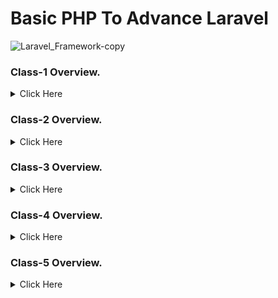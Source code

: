 # Basic PHP To Advance Laravel

![Laravel_Framework-copy](https://user-images.githubusercontent.com/91025640/162565321-22c6509d-0931-41fa-a3f7-6504002479f0.jpg)


<!-- class-1 overview start -->
### Class-1 Overview.

<details>
  <summary>Click Here</summary>

#### 1. Github.

- What is Git & Github

- Why need Git & Github

- Git bash Downloads & Installation

- Create an Account on Github

- Create project Local to Online

- Create Project Online

- How to fork any github project from another account.

#### 2. IDE / Code Editor.

 - Vs Code Downloads.

 - Vs Code Editor keyboard shortcuts.
  
 - Important Package installation



</details>
<!-- class-1 overview end -->

<!-- class-2 overview start -->
### Class-2 Overview.

<details>

<summary>Click Here</summary>

#### 1. PHP Language.

- History of php.

- How does php work.

- Power of php.
  
#### 2. Environment setup, Code Structure & Run Code.

- Server setup.

- Code syntax & run code.

- How to write Php code in html.

#### 3. Variable.

- What is Variable?.

- Declaration rules of common variables.

- Declaration rules of Constant variables 
   
   ``` 
   define(name, value, case-insensitive) 
   ```

- Different between variable & constant.


#### 4. Print Way.

- Concat string, inverted comma.

- echo, Printf, sprintf.


#### 5. Different types of Data types.

- Most commonly used scalar (মৌলিক) data types - (String, Integer, float, Boolean).

- Compound (যৌগিক) data types - (Array, Object).

- Null, Resource-.

  </details>
<!-- class-2 overview end -->

<!-- class-3 overview start -->
### Class-3 Overview.

<details>

<summary> Click Here</summary>

#### 1. Operators and its types in php.


- Arithmetic (গাণিতিক অপারেটর) 

  ``` 
   + ,  - ,  * ,  / ,  % (Modulus),  ** (Exponentiation)
  ```

- Assignment (নির্ধারণ অপারেটর).
  
  ``` 
   =, +=, -=, *=, /=
  ```

- Comparison (তুলনা).
  
  ``` 
   ==, !=, ===, !==, < (less), > (greater), <=, >=
  ```

- Increment / decrement.
  
  ``` 
  ++a, a++, --a, a-- 
  ```

- Logical and others.

  ``` 
   !, &&, || 
  ```

 #### 1. Statements.

- If

- Else

- Else if

- Switch


 </details>
<!-- class-3 overview end -->

<!-- class-4 overview start -->
### Class-4 Overview.

<details>

<summary> Click Here</summary>

  1. #### Loop.
   
- Operator: Increment (++) and Decrement (--).    

- For Loop.
    ```
    for ($x = 0; $x <= 10; $x++) {
    echo "The number is: $x <br>";
    } 
    ```

- While loop.
    ```
    $x = 1;
    while($x <= 5) {
    echo "The number is: $x <br>";
    $x++;
    } 
    ```

- Do while.
    ```
    $x = 1;
    do {
    echo "The number is: $x <br>";
    $x++;
    } while ($x <= 5);
    ```

- Foreach.
    ```
    $colors = array("red", "green", "blue", "yellow");
    foreach ($colors as $value) {
    echo "$value <br>";
    }
    ```


</details>
<!-- class-1 overview end -->

<!-- class-4 overview start -->
### Class-5 Overview.

<details>

<summary> Click Here</summary>

  1. #### break
```
   <?php
    for ($x = 0; $x < 10; $x++) {
      if ($x == 4) {
        break;
      }
      echo "The number is: $x <br>";
    }
    ?>
```


  2. #### continue.

```
    <?php
    for ($x = 0; $x < 10; $x++) {
      if ($x == 4) {
        continue;
      }
      echo "The number is: $x <br>";
    }
    ?>
```
  3. #### Indexed array.

```
    <?php
    $cars = array("Volvo", "BMW", "Toyota");
    foreach($cars as $index => $value){

      echo $index . $cars . "<br>";
    }
    ?>
```
  4. #### Associative array.
  5. #### Multidimensional array.









</details>